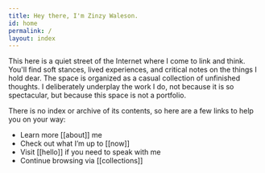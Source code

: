 ```yaml
---
title: Hey there, I'm Zinzy Waleson.
id: home
permalink: /
layout: index
---
```

This here is a quiet street of the Internet where I come to link and think. You'll find soft stances, lived experiences, and critical notes on the things I hold dear. The space is organized as a casual collection of unfinished thoughts. I deliberately underplay the work I do, not because it is so spectacular, but because this space is not a portfolio.

There is no index or archive of its contents, so here are a few links to help you on your way:
- Learn more [[about]] me
- Check out what I’m up to [[now]]
- Visit [[hello]] if you need to speak with me
- Continue browsing via [[collections]]